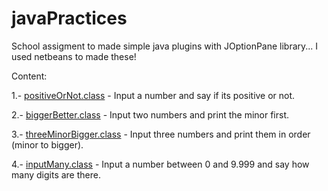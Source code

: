 # javaPractices
School assigment to made simple java plugins with JOptionPane library... I used netbeans to made these!

Content:

1.- [positiveOrNot.class](build/classes/firstfoot/positiveOrNot.class) - Input a number and say if its positive or not.

2.- [biggerBetter.class](build/classes/firstfoot/biggerBetter.class) - Input two numbers and print the minor first.

3.- [threeMinorBigger.class](build/classes/firstfoot/threeMinorBigger.class) - Input three numbers and print them in order (minor to bigger).

4.- [inputMany.class](build/classes/firstfoot/inputMany.class) - Input a number between 0 and 9.999 and say how many digits are there.
